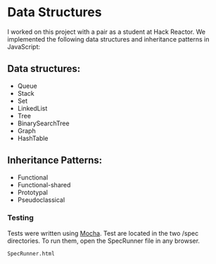 Data Structures
=====================================

I worked on this project with a pair as a student at Hack Reactor. We implemented the following data structures and inheritance patterns in JavaScript:

## Data structures:

- Queue
- Stack
- Set
- LinkedList
- Tree
- BinarySearchTree
- Graph
- HashTable

## Inheritance Patterns:

- Functional
- Functional-shared
- Prototypal
- Pseudoclassical

### Testing

Tests were written using [Mocha](https://github.com/mochajs/mocha).
Test are located in the two /spec directories. To run them, open the SpecRunner file in any browser.

```
SpecRunner.html
```
